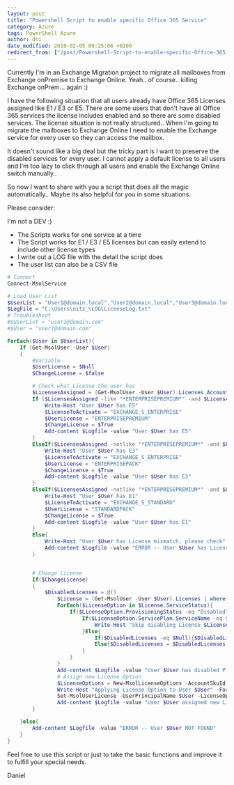 ```yaml
---
layout: post
title: "Powershell Script to enable specific Office 365 Service"
category: Azure
tags: PowerShell Azure
author: dni
date_modified: 2019-02-05 09:25:06 +0200
redirect_from: ["/post/Powershell-Script-to-enable-specific-Office-365-Service"]
---
```


Currently I'm in an Exchange Migration project to migrate all mailboxes from Exchange onPremise to Exchange Online. Yeah.. of course.. killing Exchange onPrem... again :)

<!-- more -->

I have the following situation that all users already have Office 365 Licenses assigned like E1 / E3 or E5. There are some users that don't have all Office 365 services the license includes enabled and so there are some disabled services. The license situation is not really structured.. When I'm going to migrate the mailboxes to Exchange Online I need to enable the Exchange service for every user so they can access the mailbox.

It doesn't sound like a big deal but the tricky part is I want to preserve the disabled services for every user. I cannot apply a default license to all users and I'm too lazy to click through all users and enable the Exchange Online switch manually..

So now I want to share with you a script that does all the magic automatically.. Maybe its also helpful for you in some situations.

Please consider:

I'm not a DEV :)
- The Scripts works for one service at a time
- The Script works for E1 / E3 / E5 licenses but can easily extend to include other license types
- I write out a LOG file with the detail the script does
- The user list can also be a CSV file

```powershell
# Connect
Connect-MsolService

# Load User List
$UserList = "User1@domain.local","User2@domain.local","User3@domain.local"
$LogFile = "C:\Users\nitz_\LOG\LicenseLog.txt"
# Troubleshoot
#$UserList = "user1@domain.com"
#$User = "user1@domain.com"

ForEach($User in $UserList){
    If (Get-MsolUser -User $User)
    {
        #Variable
        $UserLicense = $Null
        $ChangeLicense = $false

        # Check what License the user has
        $LicensesAssigned = (Get-MsolUser -User $User).Licenses.AccountSkuId
        If ($LicensesAssigned -like "*ENTERPRISEPREMIUM*" -and $LicensesAssigned -notlike "*STANDARDPACK*" -and $LicensesAssigned -notlike "*ENTERPRISEPACK*"){
            Write-Host "User $User has E5"
            $LicenseToActivate = "EXCHANGE_S_ENTERPRISE"
            $UserLicense = "ENTERPRISEPREMIUM"
            $ChangeLicense = $True
            Add-content $Logfile -value "User $User has E5"
        }
        ElseIf($LicensesAssigned -notlike "*ENTERPRISEPREMIUM*" -and $LicensesAssigned -notlike "*STANDARDPACK*" -and $LicensesAssigned -like "*ENTERPRISEPACK*"){
            Write-Host "User $User has E3"
            $LicenseToActivate = "EXCHANGE_S_ENTERPRISE"
            $UserLicense = "ENTERPRISEPACK"
            $ChangeLicense = $True
            Add-content $Logfile -value "User $User has E3"
        }
        ElseIf($LicensesAssigned -notlike "*ENTERPRISEPREMIUM*" -and $LicensesAssigned -like "*STANDARDPACK*" -and $LicensesAssigned -notlike "*ENTERPRISEPACK*"){
            Write-Host "User $User has E1"
            $LicenseToActivate = "EXCHANGE_S_STANDARD"
            $UserLicense = "STANDARDPACK"
            $ChangeLicense = $True
            Add-content $Logfile -value "User $User has E1"
        }
        Else{
            Write-Host "User $User has License mismatch, please check" -ForegroundColor Red
            Add-content $Logfile -value "ERROR -- User $User has License mismatch, please check"
        }


        # Change License
        If($ChangeLicense)
        {
            $DisabledLicenses = @()
                $License = (Get-MsolUser -User $User).Licenses | where{$_.AccountSkuId -like "*$UserLicense*"}
                ForEach($LicenseOption in $License.ServiceStatus){
                    If($LicenseOption.ProvisioningStatus -eq "Disabled"){
                        If($LicenseOption.ServicePlan.ServiceName -eq $LicenseToActivate){
                            Write-Host "Skip disabling License $LicenseToActivate for User $User" -ForegroundColor Green
                        }Else{
                            If($DisabledLicenses -eq $Null){$DisabledLicenses = $LicenseOption.ServicePlan.ServiceName}
                            Else{$DisabledLicenses = $DisabledLicenses + $LicenseOption.ServicePlan.ServiceName}                
                        }
                    }
                }
                Add-content $Logfile -value "User $User has disabled Plans $DisabledLicenses"
                # Assign new License Option
                $LicenseOptions = New-MsolLicenseOptions -AccountSkuId $License.AccountSkuId -DisabledPlans $DisabledLicenses
                Write-Host "Applying License Option to User $User" -ForegroundColor Green
                Set-MsolUserLicense -UserPrincipalName $User -LicenseOptions $LicenseOptions
                Add-content $Logfile -value "User $User assigned new License Option"
        }

    }else{
        Add-content $Logfile -value "ERROR -- User $User NOT FOUND"
    }
}
```

Feel free to use this script or just to take the basic functions and improve it to fulfill your special needs.

Daniel

